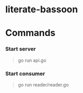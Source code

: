 # literate-bassoon
# Commands
### Start server

> go run api.go
### Start consumer
> go run reader/reader.go
